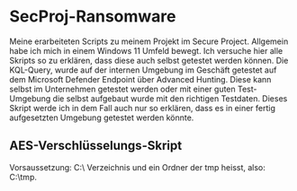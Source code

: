 # SecProj-Ransomware
Meine erarbeiteten Scripts zu meinem Projekt im Secure Project. 
Allgemein habe ich mich in einem Windows 11 Umfeld bewegt. Ich versuche hier alle Skripts so zu erklären, dass diese auch selbst getestet werden können. 
Die KQL-Query, wurde auf der internen Umgebung im Geschäft getestet auf dem Microsoft Defender Endpoint über Advanced Hunting. Diese kann selbst im Unternehmen getestet werden oder mit einer guten Test-Umgebung die selbst aufgebaut wurde mit den richtigen Testdaten. Dieses Skript werde ich in dem Fall auch nur so erklären, dass es in einer fertig aufgesetzten Umgebung getestet werden könnte.

## AES-Verschlüsselungs-Skript
Vorsaussetzung: C:\ Verzeichnis und ein Ordner der tmp heisst, also: C:\tmp. 
